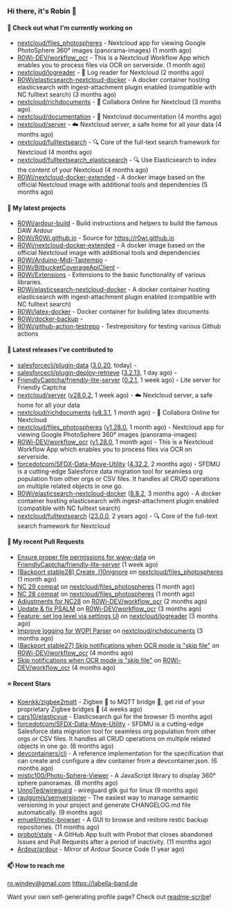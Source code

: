 ### Hi there, it's Robin 👋

#### 👷 Check out what I'm currently working on

- [nextcloud/files_photospheres](https://github.com/nextcloud/files_photospheres) - Nextcloud app for viewing Google PhotoSphere 360° images (panorama-images) (1 month ago)
- [R0Wi-DEV/workflow_ocr](https://github.com/R0Wi-DEV/workflow_ocr) - This is a Nextcloud Workflow App which enables you to process files via OCR on serverside. (1 month ago)
- [nextcloud/logreader](https://github.com/nextcloud/logreader) - 📜 Log reader for Nextcloud (2 months ago)
- [R0Wi/elasticsearch-nextcloud-docker](https://github.com/R0Wi/elasticsearch-nextcloud-docker) - A docker container hosting elasticsearch with ingest-attachment plugin enabled (compatible with NC fulltext search) (3 months ago)
- [nextcloud/richdocuments](https://github.com/nextcloud/richdocuments) - 📑 Collabora Online for Nextcloud (3 months ago)
- [nextcloud/documentation](https://github.com/nextcloud/documentation) - 📘 Nextcloud documentation (4 months ago)
- [nextcloud/server](https://github.com/nextcloud/server) - ☁️ Nextcloud server, a safe home for all your data (4 months ago)
- [nextcloud/fulltextsearch](https://github.com/nextcloud/fulltextsearch) - 🔍 Core of the full-text search framework for Nextcloud (4 months ago)
- [nextcloud/fulltextsearch_elasticsearch](https://github.com/nextcloud/fulltextsearch_elasticsearch) - 🔍 Use Elasticsearch to index the content of your Nextcloud (4 months ago)
- [R0Wi/nextcloud-docker-extended](https://github.com/R0Wi/nextcloud-docker-extended) - A docker image based on the official Nextcloud image with additional tools and dependencies (5 months ago)

#### 🌱 My latest projects

- [R0Wi/ardour-build](https://github.com/R0Wi/ardour-build) - Build instructions and helpers to build the famous DAW Ardour
- [R0Wi/R0Wi.github.io](https://github.com/R0Wi/R0Wi.github.io) - Source for https://r0wi.github.io
- [R0Wi/nextcloud-docker-extended](https://github.com/R0Wi/nextcloud-docker-extended) - A docker image based on the official Nextcloud image with additional tools and dependencies
- [R0Wi/Arduino-Midi-Taptempo](https://github.com/R0Wi/Arduino-Midi-Taptempo) - 
- [R0Wi/BitbucketCoverageApiClient](https://github.com/R0Wi/BitbucketCoverageApiClient) - 
- [R0Wi/Extensions](https://github.com/R0Wi/Extensions) - Extensions to the basic functionality of various libraries.
- [R0Wi/elasticsearch-nextcloud-docker](https://github.com/R0Wi/elasticsearch-nextcloud-docker) - A docker container hosting elasticsearch with ingest-attachment plugin enabled (compatible with NC fulltext search)
- [R0Wi/latex-docker](https://github.com/R0Wi/latex-docker) - Docker container for building latex documents
- [R0Wi/docker-backup](https://github.com/R0Wi/docker-backup) - 
- [R0Wi/github-action-testrepo](https://github.com/R0Wi/github-action-testrepo) - Testrepository for testing various Github actions

#### 🔭 Latest releases I've contributed to

- [salesforcecli/plugin-data](https://github.com/salesforcecli/plugin-data) ([3.0.20](https://github.com/salesforcecli/plugin-data/releases/tag/3.0.20), today) - 
- [salesforcecli/plugin-deploy-retrieve](https://github.com/salesforcecli/plugin-deploy-retrieve) ([3.2.13](https://github.com/salesforcecli/plugin-deploy-retrieve/releases/tag/3.2.13), 1 day ago) - 
- [FriendlyCaptcha/friendly-lite-server](https://github.com/FriendlyCaptcha/friendly-lite-server) ([0.2.1](https://github.com/FriendlyCaptcha/friendly-lite-server/releases/tag/0.2.1), 1 week ago) - Lite server for Friendly Captcha
- [nextcloud/server](https://github.com/nextcloud/server) ([v28.0.2](https://github.com/nextcloud/server/releases/tag/v28.0.2), 1 week ago) - ☁️ Nextcloud server, a safe home for all your data
- [nextcloud/richdocuments](https://github.com/nextcloud/richdocuments) ([v8.3.1](https://github.com/nextcloud/richdocuments/releases/tag/v8.3.1), 1 month ago) - 📑 Collabora Online for Nextcloud
- [nextcloud/files_photospheres](https://github.com/nextcloud/files_photospheres) ([v1.28.0](https://github.com/nextcloud/files_photospheres/releases/tag/v1.28.0), 1 month ago) - Nextcloud app for viewing Google PhotoSphere 360° images (panorama-images)
- [R0Wi-DEV/workflow_ocr](https://github.com/R0Wi-DEV/workflow_ocr) ([v1.28.0](https://github.com/R0Wi-DEV/workflow_ocr/releases/tag/v1.28.0), 1 month ago) - This is a Nextcloud Workflow App which enables you to process files via OCR on serverside.
- [forcedotcom/SFDX-Data-Move-Utility](https://github.com/forcedotcom/SFDX-Data-Move-Utility) ([4.32.2](https://github.com/forcedotcom/SFDX-Data-Move-Utility/releases/tag/4.32.2), 2 months ago) - SFDMU is a cutting-edge Salesforce data migration tool for seamless org population from other orgs or CSV files. It handles all CRUD operations on multiple related objects in one go.
- [R0Wi/elasticsearch-nextcloud-docker](https://github.com/R0Wi/elasticsearch-nextcloud-docker) ([8.8.2](https://github.com/R0Wi/elasticsearch-nextcloud-docker/releases/tag/8.8.2), 3 months ago) - A docker container hosting elasticsearch with ingest-attachment plugin enabled (compatible with NC fulltext search)
- [nextcloud/fulltextsearch](https://github.com/nextcloud/fulltextsearch) ([23.0.0](https://github.com/nextcloud/fulltextsearch/releases/tag/23.0.0), 2 years ago) - 🔍 Core of the full-text search framework for Nextcloud

#### 🔨 My recent Pull Requests

- [Ensure proper file permissions for www-data](https://github.com/FriendlyCaptcha/friendly-lite-server/pull/19) on [FriendlyCaptcha/friendly-lite-server](https://github.com/FriendlyCaptcha/friendly-lite-server) (1 week ago)
- [[Backport stable28] Create .l10nignore](https://github.com/nextcloud/files_photospheres/pull/136) on [nextcloud/files_photospheres](https://github.com/nextcloud/files_photospheres) (1 month ago)
- [NC 29 compat](https://github.com/nextcloud/files_photospheres/pull/133) on [nextcloud/files_photospheres](https://github.com/nextcloud/files_photospheres) (1 month ago)
- [NC 28 compat](https://github.com/nextcloud/files_photospheres/pull/131) on [nextcloud/files_photospheres](https://github.com/nextcloud/files_photospheres) (1 month ago)
- [Adjustments for NC28](https://github.com/R0Wi-DEV/workflow_ocr/pull/239) on [R0Wi-DEV/workflow_ocr](https://github.com/R0Wi-DEV/workflow_ocr) (2 months ago)
- [Update &amp; fix PSALM](https://github.com/R0Wi-DEV/workflow_ocr/pull/238) on [R0Wi-DEV/workflow_ocr](https://github.com/R0Wi-DEV/workflow_ocr) (3 months ago)
- [Feature: set log level via settings UI](https://github.com/nextcloud/logreader/pull/1027) on [nextcloud/logreader](https://github.com/nextcloud/logreader) (3 months ago)
- [Improve logging for WOPI Parser](https://github.com/nextcloud/richdocuments/pull/3252) on [nextcloud/richdocuments](https://github.com/nextcloud/richdocuments) (3 months ago)
- [[Backport stable27] Skip notifications when OCR mode is &#34;skip file&#34;](https://github.com/R0Wi-DEV/workflow_ocr/pull/234) on [R0Wi-DEV/workflow_ocr](https://github.com/R0Wi-DEV/workflow_ocr) (4 months ago)
- [Skip notifications when OCR mode is &#34;skip file&#34;](https://github.com/R0Wi-DEV/workflow_ocr/pull/233) on [R0Wi-DEV/workflow_ocr](https://github.com/R0Wi-DEV/workflow_ocr) (4 months ago)

#### ⭐ Recent Stars

- [Koenkk/zigbee2mqtt](https://github.com/Koenkk/zigbee2mqtt) - Zigbee 🐝 to MQTT bridge 🌉, get rid of your proprietary Zigbee bridges 🔨 (4 weeks ago)
- [cars10/elasticvue](https://github.com/cars10/elasticvue) - Elasticsearch gui for the browser (5 months ago)
- [forcedotcom/SFDX-Data-Move-Utility](https://github.com/forcedotcom/SFDX-Data-Move-Utility) - SFDMU is a cutting-edge Salesforce data migration tool for seamless org population from other orgs or CSV files. It handles all CRUD operations on multiple related objects in one go. (6 months ago)
- [devcontainers/cli](https://github.com/devcontainers/cli) - A reference implementation for the specification that can create and configure a dev container from a devcontainer.json. (6 months ago)
- [mistic100/Photo-Sphere-Viewer](https://github.com/mistic100/Photo-Sphere-Viewer) - A JavaScript library to display 360° sphere panoramas. (8 months ago)
- [UnnoTed/wireguird](https://github.com/UnnoTed/wireguird) - wireguard gtk gui for linux (9 months ago)
- [raulgomis/semversioner](https://github.com/raulgomis/semversioner) - The easiest way to manage semantic versioning in your project and generate CHANGELOG.md file automatically. (9 months ago)
- [emuell/restic-browser](https://github.com/emuell/restic-browser) - A GUI to browse and restore restic backup repositories. (11 months ago)
- [probot/stale](https://github.com/probot/stale) - A GitHub App built with Probot that closes abandoned Issues and Pull Requests after a period of inactivity. (11 months ago)
- [Ardour/ardour](https://github.com/Ardour/ardour) - Mirror of Ardour Source Code (1 year ago)

#### 📫 How to reach me
[ro.windey@gmail.com](mailto:ro.windey@gmailcom)
https://labella-band.de

Want your own self-generating profile page? Check out [readme-scribe](https://github.com/muesli/readme-scribe)!